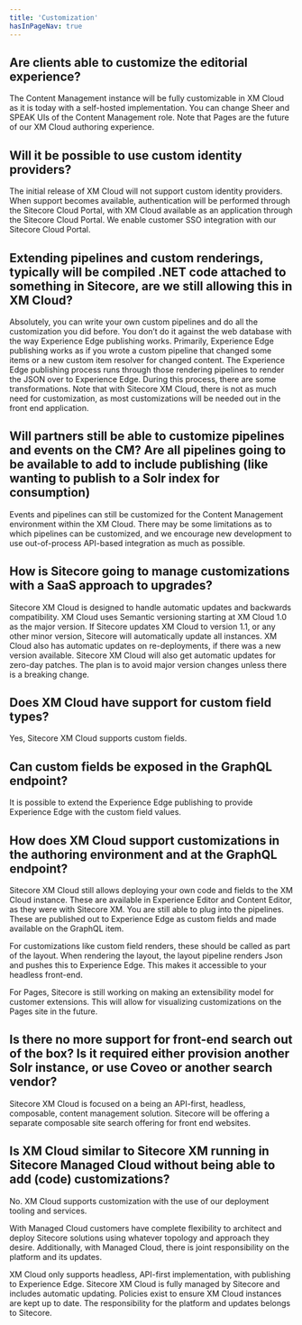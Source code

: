 ```yaml
---
title: 'Customization'
hasInPageNav: true
---
```


## Are clients able to customize the editorial experience?
The Content Management instance will be fully customizable in XM Cloud as it is today with a self-hosted implementation. You can change Sheer and SPEAK UIs of the Content Management role. Note that Pages are the future of our XM Cloud authoring experience.

## Will it be possible to use custom identity providers?
The initial release of XM Cloud will not support custom identity providers. When support becomes available, authentication will be performed through the Sitecore Cloud Portal, with XM Cloud available as an application through the Sitecore Cloud Portal. We enable customer SSO integration with our Sitecore Cloud Portal.

## Extending pipelines and custom renderings, typically will be compiled .NET code attached to something in Sitecore, are we still allowing this in XM Cloud?
Absolutely, you can write your own custom pipelines and do all the customization you did before. You don’t do it against the web database with the way Experience Edge publishing works. Primarily, Experience Edge publishing works as if you wrote a custom pipeline that changed some items or a new custom item resolver for changed content. The Experience Edge publishing process runs through those rendering pipelines to render the JSON over to Experience Edge. During this process, there are some transformations. Note that with Sitecore XM Cloud, there is not as much need for customization, as most customizations will be needed out in the front end application.

## Will partners still be able to customize pipelines and events on the CM? Are all pipelines going to be available to add to include publishing (like wanting to publish to a Solr index for consumption)
Events and pipelines can still be customized for the Content Management environment within the XM Cloud. There may be some limitations as to which pipelines can be customized, and we encourage new development to use out-of-process API-based integration as much as possible.

## How is Sitecore going to manage customizations with a SaaS approach to upgrades?
Sitecore XM Cloud is designed to handle automatic updates and backwards compatibility. XM Cloud uses Semantic versioning starting at XM Cloud 1.0 as the major version. If Sitecore updates XM Cloud to version 1.1, or any other minor version, Sitecore will automatically update all instances. XM Cloud also has automatic updates on re-deployments, if there was a new version available. Sitecore XM Cloud will also get automatic updates for zero-day patches. The plan is to avoid major version changes unless there is a breaking change. 

## Does XM Cloud have support for custom field types?
Yes, Sitecore XM Cloud supports custom fields.

## Can custom fields be exposed in the GraphQL endpoint?
It is possible to extend the Experience Edge publishing to provide Experience Edge with the custom field values.

## How does XM Cloud support customizations in the authoring environment and at the GraphQL endpoint?
Sitecore XM Cloud still allows deploying your own code and fields to the XM Cloud instance. These are available in Experience Editor and Content Editor, as they were with Sitecore XM. You are still able to plug into the pipelines. These are published out to Experience Edge as custom fields and made available on the GraphQL item.

For customizations like custom field renders, these should be called as part of the layout. When rendering the layout, the layout pipeline renders Json and pushes this to Experience Edge. This makes it accessible to your headless front-end.

For Pages, Sitecore is still working on making an extensibility model for customer extensions. This will allow for visualizing customizations on the Pages site in the future.

## Is there no more support for front-end search out of the box? Is it required either provision another Solr instance, or use Coveo or another search vendor?
Sitecore XM Cloud is focused on a being an API-first, headless, composable, content management solution. Sitecore will be offering a separate composable site search offering for front end websites.

## Is XM Cloud similar to Sitecore XM running in Sitecore Managed Cloud without being able to add (code) customizations?
No. XM Cloud supports customization with the use of our deployment tooling and services.

With Managed Cloud customers have complete flexibility to architect and deploy Sitecore solutions using whatever topology and approach they desire. Additionally, with Managed Cloud, there is joint responsibility on the platform and its updates. 

XM Cloud only supports headless, API-first implementation, with publishing to Experience Edge. Sitecore XM Cloud is fully managed by Sitecore and includes automatic updating. Policies exist to ensure XM Cloud instances are kept up to date. The responsibility for the platform and updates belongs to Sitecore.